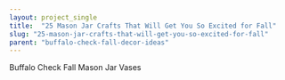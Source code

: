 ```yaml
---
layout: project_single
title:  "25 Mason Jar Crafts That Will Get You So Excited for Fall"
slug: "25-mason-jar-crafts-that-will-get-you-so-excited-for-fall"
parent: "buffalo-check-fall-decor-ideas"
---
```

Buffalo Check Fall Mason Jar Vases
